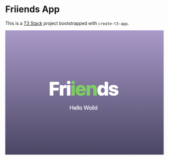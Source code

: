 # Friiends App

This is a [T3 Stack](https://create.t3.gg/) project bootstrapped with `create-t3-app`.
<br/>

![alt text](public/friiends.png)